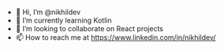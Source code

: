 - 👋 Hi, I’m @nikhildev
- 🌱 I’m currently learning Kotlin
- 💞️ I’m looking to collaborate on React projects
- 📫 How to reach me at https://www.linkedin.com/in/nikhildev/

<!---
nikhildev/nikhildev is a ✨ special ✨ repository because its `README.md` (this file) appears on your GitHub profile.
You can click the Preview link to take a look at your changes.
--->

